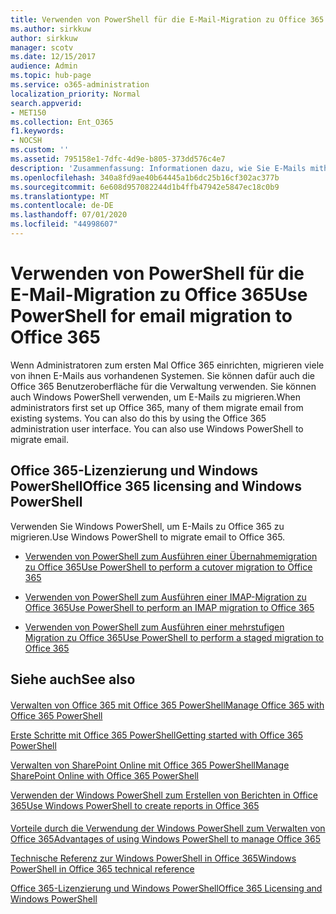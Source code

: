 ```yaml
---
title: Verwenden von PowerShell für die E-Mail-Migration zu Office 365
ms.author: sirkkuw
author: sirkkuw
manager: scotv
ms.date: 12/15/2017
audience: Admin
ms.topic: hub-page
ms.service: o365-administration
localization_priority: Normal
search.appverid:
- MET150
ms.collection: Ent_O365
f1.keywords:
- NOCSH
ms.custom: ''
ms.assetid: 795158e1-7dfc-4d9e-b805-373dd576c4e7
description: 'Zusammenfassung: Informationen dazu, wie Sie E-Mails mithilfe von Windows PowerShell zu Office 365 migrieren.'
ms.openlocfilehash: 340a8fd9ae40b64445a1b6dc25b16cf302ac377b
ms.sourcegitcommit: 6e608d957082244d1b4ffb47942e5847ec18c0b9
ms.translationtype: MT
ms.contentlocale: de-DE
ms.lasthandoff: 07/01/2020
ms.locfileid: "44998607"
---
```

# <a name="use-powershell-for-email-migration-to-office-365"></a><span data-ttu-id="2e67e-103">Verwenden von PowerShell für die E-Mail-Migration zu Office 365</span><span class="sxs-lookup"><span data-stu-id="2e67e-103">Use PowerShell for email migration to Office 365</span></span>

<span data-ttu-id="2e67e-p101">Wenn Administratoren zum ersten Mal Office 365 einrichten, migrieren viele von ihnen E-Mails aus vorhandenen Systemen. Sie können dafür auch die Office 365 Benutzeroberfläche für die Verwaltung verwenden. Sie können auch Windows PowerShell verwenden, um E-Mails zu migrieren.</span><span class="sxs-lookup"><span data-stu-id="2e67e-p101">When administrators first set up Office 365, many of them migrate email from existing systems. You can also do this by using the Office 365 administration user interface. You can also use Windows PowerShell to migrate email.</span></span>
  
## <a name="office-365-licensing-and-windows-powershell"></a><span data-ttu-id="2e67e-107">Office 365-Lizenzierung und Windows PowerShell</span><span class="sxs-lookup"><span data-stu-id="2e67e-107">Office 365 licensing and Windows PowerShell</span></span>

<span data-ttu-id="2e67e-108">Verwenden Sie Windows PowerShell, um E-Mails zu Office 365 zu migrieren.</span><span class="sxs-lookup"><span data-stu-id="2e67e-108">Use Windows PowerShell to migrate email to Office 365.</span></span> 
  
- [<span data-ttu-id="2e67e-109">Verwenden von PowerShell zum Ausführen einer Übernahmemigration zu Office 365</span><span class="sxs-lookup"><span data-stu-id="2e67e-109">Use PowerShell to perform a cutover migration to Office 365</span></span>](use-powershell-to-perform-a-cutover-migration-to-office-365.md)
    
- [<span data-ttu-id="2e67e-110">Verwenden von PowerShell zum Ausführen einer IMAP-Migration zu Office 365</span><span class="sxs-lookup"><span data-stu-id="2e67e-110">Use PowerShell to perform an IMAP migration to Office 365</span></span>](use-powershell-to-perform-an-imap-migration-to-office-365.md)
    
- [<span data-ttu-id="2e67e-111">Verwenden von PowerShell zum Ausführen einer mehrstufigen Migration zu Office 365</span><span class="sxs-lookup"><span data-stu-id="2e67e-111">Use PowerShell to perform a staged migration to Office 365</span></span>](use-powershell-to-perform-a-staged-migration-to-office-365.md)
    
## <a name="see-also"></a><span data-ttu-id="2e67e-112">Siehe auch</span><span class="sxs-lookup"><span data-stu-id="2e67e-112">See also</span></span>

#### 

[<span data-ttu-id="2e67e-113">Verwalten von Office 365 mit Office 365 PowerShell</span><span class="sxs-lookup"><span data-stu-id="2e67e-113">Manage Office 365 with Office 365 PowerShell</span></span>](manage-office-365-with-office-365-powershell.md)
  
[<span data-ttu-id="2e67e-114">Erste Schritte mit Office 365 PowerShell</span><span class="sxs-lookup"><span data-stu-id="2e67e-114">Getting started with Office 365 PowerShell</span></span>](getting-started-with-office-365-powershell.md)
  
[<span data-ttu-id="2e67e-115">Verwalten von SharePoint Online mit Office 365 PowerShell</span><span class="sxs-lookup"><span data-stu-id="2e67e-115">Manage SharePoint Online with Office 365 PowerShell</span></span>](manage-sharepoint-online-with-office-365-powershell.md)
  
[<span data-ttu-id="2e67e-116">Verwenden der Windows PowerShell zum Erstellen von Berichten in Office 365</span><span class="sxs-lookup"><span data-stu-id="2e67e-116">Use Windows PowerShell to create reports in Office 365</span></span>](use-windows-powershell-to-create-reports-in-office-365.md)
#### 

[<span data-ttu-id="2e67e-117">Vorteile durch die Verwendung der Windows PowerShell zum Verwalten von Office 365</span><span class="sxs-lookup"><span data-stu-id="2e67e-117">Advantages of using Windows PowerShell to manage Office 365</span></span>](https://technet.microsoft.com/library/15144a50-453e-4cd5-befd-bc6736697967.aspx)
  
[<span data-ttu-id="2e67e-118">Technische Referenz zur Windows PowerShell in Office 365</span><span class="sxs-lookup"><span data-stu-id="2e67e-118">Windows PowerShell in Office 365 technical reference</span></span>](https://technet.microsoft.com/library/10d5c66a-7579-4319-aaa5-7a5e21d49cea.aspx)
  
[<span data-ttu-id="2e67e-119">Office 365-Lizenzierung und Windows PowerShell</span><span class="sxs-lookup"><span data-stu-id="2e67e-119">Office 365 Licensing and Windows PowerShell</span></span>](https://technet.microsoft.com/library/6ca0e430-f7ba-4184-becf-14c6c5c8dde5.aspx)

